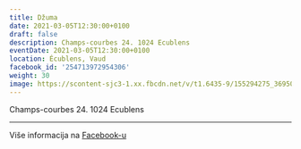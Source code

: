 ```yaml
---
title: Džuma
date: 2021-03-05T12:30:00+0100
draft: false
description: Champs-courbes 24. 1024 Ecublens
eventDate: 2021-03-05T12:30:00+0100
location: Écublens, Vaud
facebook_id: '254713972954306'
weight: 30
image: https://scontent-sjc3-1.xx.fbcdn.net/v/t1.6435-9/155294275_3695079563921169_4909597834044538694_n.jpg?_nc_cat=101&ccb=1-7&_nc_sid=9e60e4&_nc_ohc=ciqD-sKhzoMQ7kNvwHC72S9&_nc_oc=AdkM3x2z8x15rjO3Y0HBUieIkza-fwdz_c2xcKYJvWvm4PHPCrjYh50phST7D660HdI&_nc_zt=23&_nc_ht=scontent-sjc3-1.xx&edm=ABTKTjYEAAAA&_nc_gid=aiZQw9szriLv15X6T3ixkg&oh=00_AfOfFA7CNZnSO3HlX7-NS3uG9dxy3LrW5afhZPSRStbETQ&oe=6870665B
---
```


Champs-courbes 24. 1024 Ecublens

---

Više informacija na [Facebook-u](https://facebook.com/events/254713972954306)